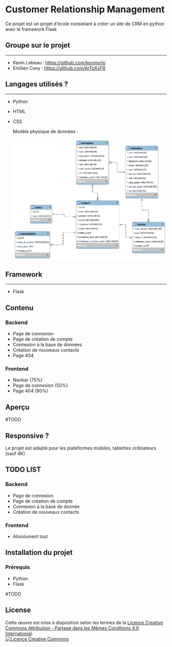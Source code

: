 # __Customer Relationship Management__

Ce projet est un projet d'école consistant à créer un site de CRM en python avec le framework Flask

## Groupe sur le projet

----------------------------

- Kevin Lebeau : <https://github.com/kevmorlo>
- Emilien Cuny : <https://github.com/ArToXxFR>

## Langages utilisés ?

----------------------------

- Python
- HTML
- CSS

    Modèle physique de données :

  ![Modèle physique de donnée](static/media/img/MPD.png)

## Framework

----------------------------

- Flask

## Contenu

### Backend

- Page de connexion
- Page de création de compte
- Connexion à la base de données
- Création de nouveaux contacts
- Page 404

### Frontend

- Navbar (75%)
- Page de connexion (50%)
- Page 404 (90%)

## Aperçu

#TODO

## Responsive ?

Le projet est adapté pour les plateformes mobiles, tablettes ordinateurs (sauf 4K)

## TODO LIST

### Backend

- Page de connexion
- Page de création de compte
- Connexion à la base de donnée
- Création de nouveaux contacts

### Frontend

- Absolument tout

## Installation du projet

### Prérequis

- Python
- Flask

#TODO

## License

Cette œuvre est mise à disposition selon les termes de la <a rel="license" href="http://creativecommons.org/licenses/by-sa/4.0/">
Licence Creative Commons Attribution -  Partage dans les Mêmes Conditions 4.0 International</a>.<br />
<a rel="license" href="http://creativecommons.org/licenses/by-sa/4.0/"><img alt="Licence Creative Commons" style="border-width:0" src="https://i.creativecommons.org/l/by-sa/4.0/88x31.png" /></a>

